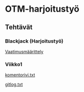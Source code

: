 # OTM-harjoitustyö
## Tehtävät
### Blackjack (Harjoitustyö)
[Vaatimusmäärittely](https://github.com/mluukkai/otm-harjoitustyo/master/dokumentaatio/vaatimusmaarittely.md)
### Viikko1
[komentorivi.txt](https://github.com/MatsHednas/otm-harjoitustyo/blob/master/laskarit/viikko1/komentorivi.txt)

[gitlog.txt](https://github.com/MatsHednas/otm-harjoitustyo/blob/master/laskarit/viikko1/gitlog.txt)


